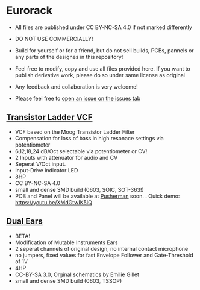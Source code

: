 # Eurorack

- All files are published under CC BY-NC-SA 4.0 if not marked differently

- DO NOT USE COMMERCIALLY!

- Build for yourself or for a friend, but do not sell builds, PCBs, pannels or any parts of the designes in this repository! 

- Feel free to modify, copy and use all files provided here. 
If you want to publish derivative work, please do so under same license as original

- Any feedback and collaboration is very welcome!

- Please feel free to [open an issue on the issues tab](https://github.com/Cs4System/Eurorack/issues)



## [Transistor Ladder VCF](https://github.com/Cs4System/Eurorack/tree/main/Transistor_Ladder_VCF)

- VCF based on the Moog Transistor Ladder Filter
- Compensation for loss of bass in high resonace settings via potentiometer
- 6,12,18,24 dB/Oct selectable via potentiometer or CV!
- 2 Inputs with attenuator for audio and CV
- Seperat V/Oct input.
- Input-Drive indicator LED
- 8HP
- CC BY-NC-SA 4.0
- small and dense SMD build (0603, SOIC, SOT-363!)
- PCB and Panel will be available at [Pusherman](https://pushermanproductions.com/) soon.
. Quick demo: https://youtu.be/XMdGtwIK5IQ

## [Dual Ears](https://github.com/Cs4System/Eurorack/tree/main/Dual%20Ears)
- BETA!
- Modification of Mutable Instruments Ears
- 2 seperat channels of original design, no internal contact microphone
- no jumpers, fixed values for fast Envelope Follower and Gate-Threshold of 1V 
- 4HP
- CC-BY-SA 3.0, Orginal schematics by Emilie Gillet
- small and dense SMD build (0603, TSSOP)


